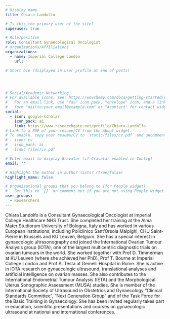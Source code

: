 ```yaml
---
# Display name
title: Chiara Landolfo

# Is this the primary user of the site?
superuser: true

# Role/position
role: Consultant Gynaecological Oncologist
# Organizations/Affiliations
organizations:
  - name: Imperial College London
    url: ''

# Short bio (displayed in user profile at end of posts)




# Social/Academic Networking
# For available icons, see: https://wowchemy.com/docs/getting-started/page-builder/#icons
#   For an email link, use "fas" icon pack, "envelope" icon, and a link in the
#   form "mailto:your-email@example.com" or "#contact" for contact widget.
social:
  - icon: google-scholar
    icon_pack: ai
    link: https://www.researchgate.net/profile/Chiara-Landolfo
# Link to a PDF of your resume/CV from the About widget.
# To enable, copy your resume/CV to `static/files/cv.pdf` and uncomment the lines below.
# - icon: cv
#   icon_pack: ai
#   link: files/cv.pdf

# Enter email to display Gravatar (if Gravatar enabled in Config)
email: ''

# Highlight the author in author lists? (true/false)
highlight_name: false

# Organizational groups that you belong to (for People widget)
#   Set this to `[]` or comment out if you are not using People widget.
user_groups:
  - Researchers
---
```


Chiara Landolfo is a Consultant Gynaecological Oncologist at Imperial College Healthcare NHS Trust. She completed her training at the Alma Mater Studiorum University of Bologna, Italy and has worked in various European institutions, including Policlinico Sant’Orsola Malpighi, CHU Saint-Pierre in Brussels and KU Leuven, Belgium. She has a special interest in gynaecologic ultrasonography and joined the International Ovarian Tumour Analysis group (IOTA), one of the largest multicentric diagnostic trials on ovarian tumours in the world. She worked together with Prof D. Timmerman at KU Leuven (where she achieved her PhD), Prof T. Bourne at Imperial College London and Prof A. Testa at Gemelli Hospital in Rome. She is active in IOTA research on gynaecologic ultrasound, translational analyses and artificial intelligence on ovarian masses. She also contributes to the International Endometrial Tumour Analysis (IETA) and the Morphological Uterus Sonographic Assessment (MUSA) studies. She is member of the International Society of Ultrasound in Obstetrics and Gynaecology “Clinical Standards Committee”, “Next Generation Group” and of the Task Force for the Basic Training in Gynaecology. She has been invited regularly takes part in education, scientific presentations and courses on gynaecologic ultrasound at national and international conferences. 
